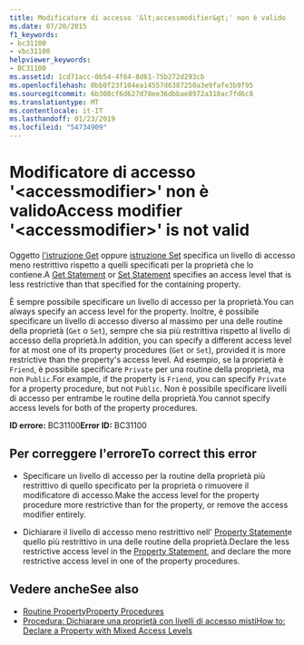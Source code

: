 ```yaml
---
title: Modificatore di accesso '&lt;accessmodifier&gt;' non è valido
ms.date: 07/20/2015
f1_keywords:
- bc31100
- vbc31100
helpviewer_keywords:
- BC31100
ms.assetid: 1cd71acc-0b54-4f64-8d61-75b272d293cb
ms.openlocfilehash: 0bb0f23f104ea14557d6387250a3e9fafe3b9f95
ms.sourcegitcommit: 6b308cf6d627d78ee36dbbae8972a310ac7fd6c8
ms.translationtype: MT
ms.contentlocale: it-IT
ms.lasthandoff: 01/23/2019
ms.locfileid: "54734909"
---
```

# <a name="access-modifier-ltaccessmodifiergt-is-not-valid"></a><span data-ttu-id="59b1d-102">Modificatore di accesso '&lt;accessmodifier&gt;' non è valido</span><span class="sxs-lookup"><span data-stu-id="59b1d-102">Access modifier '&lt;accessmodifier&gt;' is not valid</span></span>
<span data-ttu-id="59b1d-103">Oggetto [l'istruzione Get](../../visual-basic/language-reference/statements/get-statement.md) oppure [istruzione Set](../../visual-basic/language-reference/statements/set-statement.md) specifica un livello di accesso meno restrittivo rispetto a quelli specificati per la proprietà che lo contiene.</span><span class="sxs-lookup"><span data-stu-id="59b1d-103">A [Get Statement](../../visual-basic/language-reference/statements/get-statement.md) or [Set Statement](../../visual-basic/language-reference/statements/set-statement.md) specifies an access level that is less restrictive than that specified for the containing property.</span></span>  
  
 <span data-ttu-id="59b1d-104">È sempre possibile specificare un livello di accesso per la proprietà.</span><span class="sxs-lookup"><span data-stu-id="59b1d-104">You can always specify an access level for the property.</span></span> <span data-ttu-id="59b1d-105">Inoltre, è possibile specificare un livello di accesso diverso al massimo per una delle routine della proprietà (`Get` o `Set`), sempre che sia più restrittiva rispetto al livello di accesso della proprietà.</span><span class="sxs-lookup"><span data-stu-id="59b1d-105">In addition, you can specify a different access level for at most one of its property procedures (`Get` or `Set`), provided it is more restrictive than the property's access level.</span></span> <span data-ttu-id="59b1d-106">Ad esempio, se la proprietà è `Friend`, è possibile specificare `Private` per una routine della proprietà, ma non `Public`.</span><span class="sxs-lookup"><span data-stu-id="59b1d-106">For example, if the property is `Friend`, you can specify `Private` for a property procedure, but not `Public`.</span></span> <span data-ttu-id="59b1d-107">Non è possibile specificare livelli di accesso per entrambe le routine della proprietà.</span><span class="sxs-lookup"><span data-stu-id="59b1d-107">You cannot specify access levels for both of the property procedures.</span></span>  
  
 <span data-ttu-id="59b1d-108">**ID errore:** BC31100</span><span class="sxs-lookup"><span data-stu-id="59b1d-108">**Error ID:** BC31100</span></span>  
  
## <a name="to-correct-this-error"></a><span data-ttu-id="59b1d-109">Per correggere l'errore</span><span class="sxs-lookup"><span data-stu-id="59b1d-109">To correct this error</span></span>  
  
-   <span data-ttu-id="59b1d-110">Specificare un livello di accesso per la routine della proprietà più restrittivo di quello specificato per la proprietà o rimuovere il modificatore di accesso.</span><span class="sxs-lookup"><span data-stu-id="59b1d-110">Make the access level for the property procedure more restrictive than for the property, or remove the access modifier entirely.</span></span>  
  
-   <span data-ttu-id="59b1d-111">Dichiarare il livello di accesso meno restrittivo nell' [Property Statement](../../visual-basic/language-reference/statements/property-statement.md)e quello più restrittivo in una delle routine della proprietà.</span><span class="sxs-lookup"><span data-stu-id="59b1d-111">Declare the less restrictive access level in the [Property Statement](../../visual-basic/language-reference/statements/property-statement.md), and declare the more restrictive access level in one of the property procedures.</span></span>  
  
## <a name="see-also"></a><span data-ttu-id="59b1d-112">Vedere anche</span><span class="sxs-lookup"><span data-stu-id="59b1d-112">See also</span></span>
- [<span data-ttu-id="59b1d-113">Routine Property</span><span class="sxs-lookup"><span data-stu-id="59b1d-113">Property Procedures</span></span>](../../visual-basic/programming-guide/language-features/procedures/property-procedures.md)
- [<span data-ttu-id="59b1d-114">Procedura: Dichiarare una proprietà con livelli di accesso misti</span><span class="sxs-lookup"><span data-stu-id="59b1d-114">How to: Declare a Property with Mixed Access Levels</span></span>](../../visual-basic/programming-guide/language-features/procedures/how-to-declare-a-property-with-mixed-access-levels.md)
